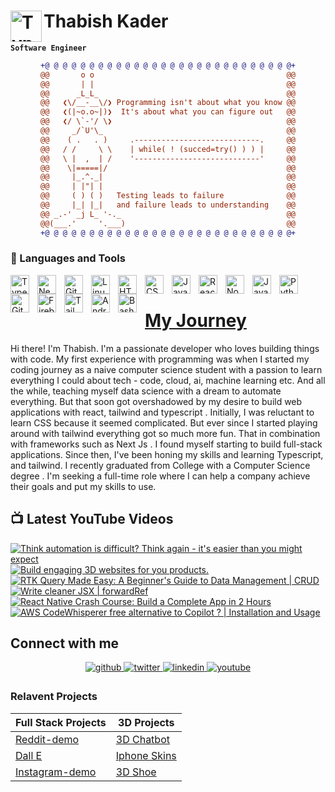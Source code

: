 # Thabish Kader <img align="left" alt="TypeScript" width="50px"  src="https://cdn.jsdelivr.net/gh/devicons/devicon/icons/coffeescript/coffeescript-original-wordmark.svg" />

**`Software Engineer`**

<div align="center">
  
```diff
+@ @ @ @ @ @ @ @ @ @ @ @ @ @ @ @ @ @ @ @ @ @ @ @ @ @ @ @+
@@       o o                                           @@
@@       | |                                           @@
@@      _L_L_                                          @@
@@   ❮\/__-__\/❯ Programming isn't about what you know @@
@@   ❮(|~o.o~|)❯  It's about what you can figure out   @@
@@   ❮/ \`-'/ \❯                                       @@
@@     _/`U'\_                                         @@
@@    ( .   . )     .----------------------------.     @@
@@   / /     \ \    | while( ! (succed=try() ) ) |     @@
@@   \ |  ,  | /    '----------------------------'     @@
@@    \|=====|/                                        @@
@@     |_.^._|                                         @@
@@     | |"| |                                         @@
@@     ( ) ( )   Testing leads to failure              @@
@@     |_| |_|   and failure leads to understanding    @@
@@ _.-' _j L_ '-._                                     @@
@@(___.'     '.___)                                    @@
+@ @ @ @ @ @ @ @ @ @ @ @ @ @ @ @ @ @ @ @ @ @ @ @ @ @ @ @+
```
  
</div>

### 🧰 Languages and Tools

<img align="left" alt="TypeScript" width="30px" style="padding-right:10px;" src="https://cdn.jsdelivr.net/gh/devicons/devicon/icons/typescript/typescript-plain.svg" />

<img align="left" alt="NextJS" width="30px" style="padding-right:10px;" src="https://cdn.jsdelivr.net/gh/devicons/devicon/icons/nextjs/nextjs-original.svg" />
<img align="left" alt="Git" width="30px" style="padding-right:10px;" src="https://cdn.jsdelivr.net/gh/devicons/devicon/icons/git/git-original.svg" />
<img align="left" alt="Linux" width="30px" style="padding-right:10px;" src="https://cdn.jsdelivr.net/gh/devicons/devicon/icons/linux/linux-original.svg" />
<img align="left" alt="HTML" width="30px" style="padding-right:10px;" src="https://cdn.jsdelivr.net/gh/devicons/devicon/icons/html5/html5-plain.svg" />
<img align="left" alt="CSS" width="30px" style="padding-right:10px;" src="https://cdn.jsdelivr.net/gh/devicons/devicon/icons/css3/css3-plain.svg" />
<img align="left" alt="JavaScript" width="30px" style="padding-right:10px;" src="https://cdn.jsdelivr.net/gh/devicons/devicon/icons/javascript/javascript-plain.svg" />
<img align="left" alt="React" width="30px" style="padding-right:10px;" src="https://cdn.jsdelivr.net/gh/devicons/devicon/icons/react/react-original.svg" />
<img align="left" alt="NodeJS" width="30px" style="padding-right:10px;" src="https://cdn.jsdelivr.net/gh/devicons/devicon/icons/nodejs/nodejs-original.svg" />
<img align="left" alt="Java" width="30px" style="padding-right:10px;" src="https://cdn.jsdelivr.net/gh/devicons/devicon/icons/java/java-original.svg"/>
<img align="left" alt="Python" width="30px" style="padding-right:10px;" src="https://cdn.jsdelivr.net/gh/devicons/devicon/icons/python/python-plain.svg" />

<img align="left" alt="GitHub" width="30px" style="padding-right:10px;" src="https://cdn.jsdelivr.net/gh/devicons/devicon/icons/github/github-original.svg" />
<img align="left" alt="Firebase" width="30px" style="padding-right:10px;" src="https://cdn.jsdelivr.net/gh/devicons/devicon/icons/firebase/firebase-plain-wordmark.svg" />
<img align="left" alt="Tailwind" width="30px" style="padding-right:10px;" src="https://cdn.jsdelivr.net/gh/devicons/devicon/icons/tailwindcss/tailwindcss-plain.svg" />
<img align="left" alt="AndroidStudio" width="30px" style="padding-right:10px;" src="https://cdn.jsdelivr.net/gh/devicons/devicon/icons/androidstudio/androidstudio-original.svg" />
<img align="left" alt="Bash" width="30px" style="padding-right:10px;" src="https://cdn.jsdelivr.net/gh/devicons/devicon/icons/bash/bash-original.svg" />
<br />

# [My Journey](https://threejs-portfolio-4qhb.vercel.app/)

Hi there! I'm Thabish. I'm a passionate developer who loves building
things with code. My first experience with programming
was when I started my coding journey as a naive computer
science student with a passion to learn everything I
could about tech - code, cloud, ai, machine learning
etc. And all the while, teaching myself data science
with a dream to automate everything. But that soon got
overshadowed by my desire to build web applications with react, tailwind and typescript
. Initially, I was reluctant to learn CSS because it
seemed complicated. But ever since I started playing
around with tailwind everything got so much more fun.
That in combination with frameworks such as Next Js . I
found myself starting to build full-stack applications.
Since then, I&apos;ve been honing my skills and learning
Typescript, and tailwind. I recently graduated from College with a
Computer Science degree
. I'm seeking a full-time role
where I can help a company achieve their goals and put
my skills to use.

## 📺 Latest YouTube Videos

<!-- BEGIN YOUTUBE-CARDS -->
[![Think automation is difficult? Think again - it's easier than you might expect](https://ytcards.demolab.com/?id=phbA93wKe78&title=Think+automation+is+difficult%3F+Think+again+-+it%27s+easier+than+you+might+expect&lang=en&timestamp=1683835210&background_color=%230d1117&title_color=%23ffffff&stats_color=%23dedede&width=250 "Think automation is difficult? Think again - it's easier than you might expect")](https://www.youtube.com/watch?v=phbA93wKe78)
[![Build engaging 3D websites for you products.](https://ytcards.demolab.com/?id=4iNINWmo9nw&title=Build+engaging+3D+websites+for+you+products.&lang=en&timestamp=1683256075&background_color=%230d1117&title_color=%23ffffff&stats_color=%23dedede&width=250 "Build engaging 3D websites for you products.")](https://www.youtube.com/watch?v=4iNINWmo9nw)
[![RTK Query Made Easy: A Beginner's Guide to Data Management | CRUD](https://ytcards.demolab.com/?id=DRxBQcRbC_8&title=RTK+Query+Made+Easy%3A+A+Beginner%27s+Guide+to+Data+Management+%7C+CRUD&lang=en&timestamp=1682625606&background_color=%230d1117&title_color=%23ffffff&stats_color=%23dedede&width=250 "RTK Query Made Easy: A Beginner's Guide to Data Management | CRUD")](https://www.youtube.com/watch?v=DRxBQcRbC_8)
[![Write cleaner JSX | forwardRef](https://ytcards.demolab.com/?id=_4hVYXTz3Bk&title=Write+cleaner+JSX+%7C+forwardRef&lang=en&timestamp=1682280015&background_color=%230d1117&title_color=%23ffffff&stats_color=%23dedede&width=250 "Write cleaner JSX | forwardRef")](https://www.youtube.com/watch?v=_4hVYXTz3Bk)
[![React Native Crash Course: Build a Complete App in 2 Hours](https://ytcards.demolab.com/?id=xpErFQ08Mjw&title=React+Native+Crash+Course%3A+Build+a+Complete+App+in+2+Hours&lang=en&timestamp=1682020814&background_color=%230d1117&title_color=%23ffffff&stats_color=%23dedede&width=250 "React Native Crash Course: Build a Complete App in 2 Hours")](https://www.youtube.com/watch?v=xpErFQ08Mjw)
[![AWS CodeWhisperer free alternative to Copilot ? | Installation and Usage](https://ytcards.demolab.com/?id=lZ_pGR2oWZE&title=AWS+CodeWhisperer+free+alternative+to+Copilot+%3F+%7C+Installation+and+Usage&lang=en&timestamp=1681540842&background_color=%230d1117&title_color=%23ffffff&stats_color=%23dedede&width=250 "AWS CodeWhisperer free alternative to Copilot ? | Installation and Usage")](https://www.youtube.com/watch?v=lZ_pGR2oWZE)
<!-- END YOUTUBE-CARDS -->

## Connect with me

<div align="center">
<a href="https://github.com/Thabish-Kader/Thabish-Kader/" target="_blank">
<img src=https://img.shields.io/badge/github-%2324292e.svg?&style=for-the-badge&logo=github&logoColor=white alt=github style="margin-bottom: 5px;" />
</a>
<a href="https://twitter.com/DeveloperTak" target="_blank">
<img src=https://img.shields.io/badge/twitter-%2300acee.svg?&style=for-the-badge&logo=twitter&logoColor=white alt=twitter style="margin-bottom: 5px;" />
</a>
<a href="https://www.linkedin.com/in/thabish-a-kader-366447224/" target="_blank">
<img src=https://img.shields.io/badge/linkedin-%231E77B5.svg?&style=for-the-badge&logo=linkedin&logoColor=white alt=linkedin style="margin-bottom: 5px;" />
</a>
<a href="https://www.youtube.com/@developertak2634" target="_blank">
<img src=https://img.shields.io/badge/youtube-%2324292e.svg?&style=for-the-badge&logo=youtube&logoColor=red alt=youtube style="margin-bottom: 5px;" />
</a>
</div>

### Relavent Projects

| Full Stack Projects | 3D Projects |
| ------------------- | ----------- |
| [Reddit-demo](https://reddit-next-app.vercel.app/)| [3D Chatbot](https://3d-chatbot.vercel.app/)  |
| [Dall E](https://github.com/Thabish-Kader/dall-E-nextjs)| [Iphone Skins](https://de-brand-skin.vercel.app/)   |
| [Instagram-demo](https://instagram-khaki-seven.vercel.app/)|[3D Shoe](https://r3f-scroll-three.vercel.app/)  |

